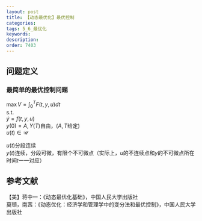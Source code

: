 ```yaml
---
layout: post
title: 【动态最优化】最优控制
categories:
tags: 5_6_最优化
keywords:
description:
order: 7403
---
```


## 问题定义
### 最简单的最优控制问题
$\max V =\int_0^T F(t,y,u)dt$  
s.t.  
$\dot y =f(t,y,u)$  
$y(0)=A,Y(T)$自由，($A,T$给定)  
$u(t)\in \mathscr{U}$  

$u(t)$分段连续  
$y(t)$连续，分段可微，有限个不可微点（实际上，$u$的不连续点和$y$的不可微点所在时间$t$一一对应）  




## 参考文献
【美】蒋中一：《动态最优化基础》，中国人民大学出版社  
莫顿，南茜：《动态优化：经济学和管理学中的变分法和最优控制》，中国人民大学出版社  
